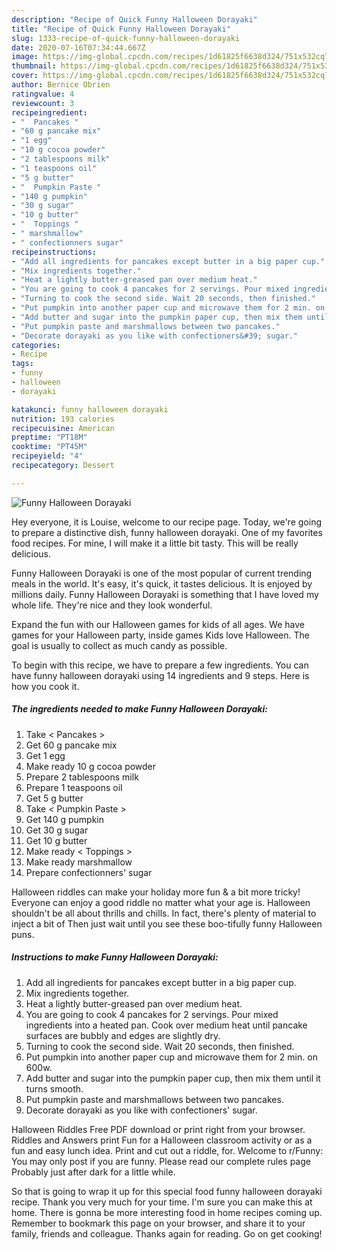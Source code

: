 ```yaml
---
description: "Recipe of Quick Funny Halloween Dorayaki"
title: "Recipe of Quick Funny Halloween Dorayaki"
slug: 1333-recipe-of-quick-funny-halloween-dorayaki
date: 2020-07-16T07:34:44.667Z
image: https://img-global.cpcdn.com/recipes/1d61825f6638d324/751x532cq70/funny-halloween-dorayaki-recipe-main-photo.jpg
thumbnail: https://img-global.cpcdn.com/recipes/1d61825f6638d324/751x532cq70/funny-halloween-dorayaki-recipe-main-photo.jpg
cover: https://img-global.cpcdn.com/recipes/1d61825f6638d324/751x532cq70/funny-halloween-dorayaki-recipe-main-photo.jpg
author: Bernice Obrien
ratingvalue: 4
reviewcount: 3
recipeingredient:
- "  Pancakes "
- "60 g pancake mix"
- "1 egg"
- "10 g cocoa powder"
- "2 tablespoons milk"
- "1 teaspoons oil"
- "5 g butter"
- "  Pumpkin Paste "
- "140 g pumpkin"
- "30 g sugar"
- "10 g butter"
- "  Toppings "
- " marshmallow"
- " confectionners sugar"
recipeinstructions:
- "Add all ingredients for pancakes except butter in a big paper cup."
- "Mix ingredients together."
- "Heat a lightly butter-greased pan over medium heat."
- "You are going to cook 4 pancakes for 2 servings. Pour mixed ingredients into a heated pan. Cook over medium heat until pancake surfaces are bubbly and edges are slightly dry."
- "Turning to cook the second side. Wait 20 seconds, then finished."
- "Put pumpkin into another paper cup and microwave them for 2 min. on 600w."
- "Add butter and sugar into the pumpkin paper cup, then mix them until it turns smooth."
- "Put pumpkin paste and marshmallows between two pancakes."
- "Decorate dorayaki as you like with confectioners&#39; sugar."
categories:
- Recipe
tags:
- funny
- halloween
- dorayaki

katakunci: funny halloween dorayaki 
nutrition: 193 calories
recipecuisine: American
preptime: "PT18M"
cooktime: "PT45M"
recipeyield: "4"
recipecategory: Dessert

---
```



![Funny Halloween Dorayaki](https://img-global.cpcdn.com/recipes/1d61825f6638d324/751x532cq70/funny-halloween-dorayaki-recipe-main-photo.jpg)

Hey everyone, it is Louise, welcome to our recipe page. Today, we're going to prepare a distinctive dish, funny halloween dorayaki. One of my favorites food recipes. For mine, I will make it a little bit tasty. This will be really delicious.

Funny Halloween Dorayaki is one of the most popular of current trending meals in the world. It's easy, it's quick, it tastes delicious. It is enjoyed by millions daily. Funny Halloween Dorayaki is something that I have loved my whole life. They're nice and they look wonderful.

Expand the fun with our Halloween games for kids of all ages. We have games for your Halloween party, inside games Kids love Halloween. The goal is usually to collect as much candy as possible.


To begin with this recipe, we have to prepare a few ingredients. You can have funny halloween dorayaki using 14 ingredients and 9 steps. Here is how you cook it.

<!--inarticleads1-->

##### The ingredients needed to make Funny Halloween Dorayaki:

1. Take  &lt; Pancakes &gt;
1. Get 60 g pancake mix
1. Get 1 egg
1. Make ready 10 g cocoa powder
1. Prepare 2 tablespoons milk
1. Prepare 1 teaspoons oil
1. Get 5 g butter
1. Take  &lt; Pumpkin Paste &gt;
1. Get 140 g pumpkin
1. Get 30 g sugar
1. Get 10 g butter
1. Make ready  &lt; Toppings &gt;
1. Make ready  marshmallow
1. Prepare  confectionners&#39; sugar


Halloween riddles can make your holiday more fun &amp; a bit more tricky! Everyone can enjoy a good riddle no matter what your age is. Halloween shouldn&#39;t be all about thrills and chills. In fact, there&#39;s plenty of material to inject a bit of Then just wait until you see these boo-tifully funny Halloween puns. 

<!--inarticleads2-->

##### Instructions to make Funny Halloween Dorayaki:

1. Add all ingredients for pancakes except butter in a big paper cup.
1. Mix ingredients together.
1. Heat a lightly butter-greased pan over medium heat.
1. You are going to cook 4 pancakes for 2 servings. Pour mixed ingredients into a heated pan. Cook over medium heat until pancake surfaces are bubbly and edges are slightly dry.
1. Turning to cook the second side. Wait 20 seconds, then finished.
1. Put pumpkin into another paper cup and microwave them for 2 min. on 600w.
1. Add butter and sugar into the pumpkin paper cup, then mix them until it turns smooth.
1. Put pumpkin paste and marshmallows between two pancakes.
1. Decorate dorayaki as you like with confectioners&#39; sugar.


Halloween Riddles Free PDF download or print right from your browser. Riddles and Answers print Fun for a Halloween classroom activity or as a fun and easy lunch idea. Print and cut out a riddle, for. Welcome to r/Funny: You may only post if you are funny. Please read our complete rules page Probably just after dark for a little while. 

So that is going to wrap it up for this special food funny halloween dorayaki recipe. Thank you very much for your time. I'm sure you can make this at home. There is gonna be more interesting food in home recipes coming up. Remember to bookmark this page on your browser, and share it to your family, friends and colleague. Thanks again for reading. Go on get cooking!
